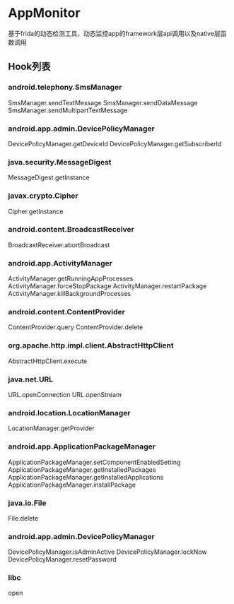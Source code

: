 # AppMonitor
基于frida的动态检测工具，动态监控app的framework层api调用以及native层函数调用

## Hook列表

### android.telephony.SmsManager
SmsManager.sendTextMessage
SmsManager.sendDataMessage
SmsManager.sendMultipartTextMessage

### android.app.admin.DevicePolicyManager
DevicePolicyManager.getDeviceId
DevicePolicyManager.getSubscriberId

### java.security.MessageDigest
MessageDigest.getInstance

### javax.crypto.Cipher
Cipher.getInstance

### android.content.BroadcastReceiver
BroadcastReceiver.abortBroadcast

### android.app.ActivityManager
ActivityManager.getRunningAppProcesses
ActivityManager.forceStopPackage
ActivityManager.restartPackage
ActivityManager.killBackgroundProcesses

### android.content.ContentProvider
ContentProvider.query
ContentProvider.delete

### org.apache.http.impl.client.AbstractHttpClient
AbstractHttpClient.execute

### java.net.URL
URL.openConnection
URL.openStream

### android.location.LocationManager
LocationManager.getProvider

### android.app.ApplicationPackageManager
ApplicationPackageManager.setComponentEnabledSetting
ApplicationPackageManager.getInstalledPackages
ApplicationPackageManager.getInstalledApplications
ApplicationPackageManager.installPackage

### java.io.File
File.delete

### android.app.admin.DevicePolicyManager
DevicePolicyManager.isAdminActive
DevicePolicyManager.lockNow
DevicePolicyManager.resetPassword

### libc
open
